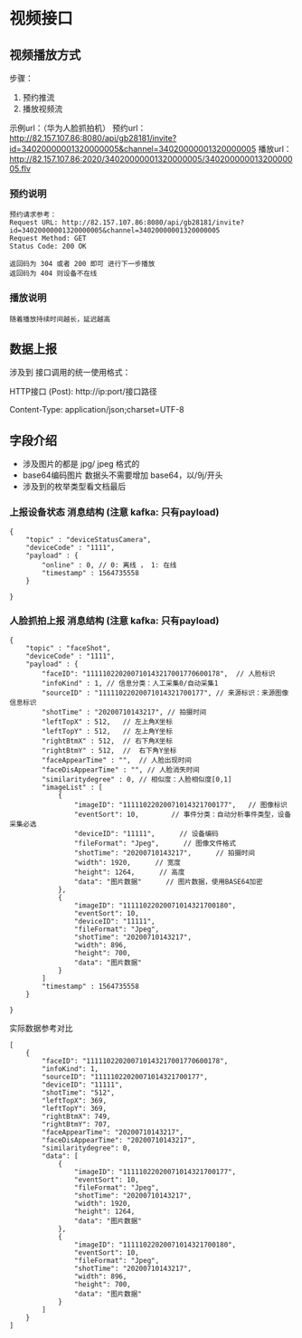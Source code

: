 # 视频接口

## 视频播放方式

步骤：
1. 预约推流
2. 播放视频流

示例url：（华为人脸抓拍机）
预约url：http://82.157.107.86:8080/api/gb28181/invite?id=34020000001320000005&channel=34020000001320000005
播放url：http://82.157.107.86:2020/34020000001320000005/34020000001320000005.flv

### 预约说明

```
预约请求参考：
Request URL: http://82.157.107.86:8080/api/gb28181/invite?id=34020000001320000005&channel=34020000001320000005
Request Method: GET
Status Code: 200 OK

返回码为 304 或者 200 即可 进行下一步播放
返回码为 404 则设备不在线
```

### 播放说明

```
随着播放持续时间越长，延迟越高
```

## 数据上报

涉及到 接口调用的统一使用格式：

 HTTP接口 (Post): http://ip:port/接口路径

 Content-Type: application/json;charset=UTF-8

## 字段介绍

* 涉及图片的都是 jpg/ jpeg 格式的
* base64编码图片 数据头不需要增加 base64，以/9j/开头
* 涉及到的枚举类型看文档最后

### 上报设备状态 消息结构 (注意 kafka: 只有payload)

```
{
    "topic" : "deviceStatusCamera",
    "deviceCode" : "1111",
    "payload" : {
        "online" : 0, // 0: 离线 ， 1: 在线
        "timestamp" : 1564735558
    }
    
}
```

### 人脸抓拍上报 消息结构 (注意 kafka: 只有payload)

```
{
    "topic" : "faceShot",
    "deviceCode" : "1111",
    "payload" : {
        "faceID": "111110220200710143217001770600178",  // 人脸标识
        "infoKind" : 1, // 信息分类：人工采集0/自动采集1
        "sourceID" : "11111022020071014321700177", // 来源标识：来源图像信息标识
        "shotTime" : "20200710143217", // 拍摄时间
        "leftTopX" : 512,   // 左上角X坐标
        "leftTopY" : 512,   // 左上角Y坐标
        "rightBtmX" : 512,  // 右下角X坐标
        "rightBtmY" : 512,  //  右下角Y坐标
        "faceAppearTime" : "",  // 人脸出现时间
        "faceDisAppearTime" : "", // 人脸消失时间
        "similaritydegree" : 0, // 相似度：人脸相似度[0,1]
        "imageList" : [
            {
                "imageID": "11111022020071014321700177",   // 图像标识
                "eventSort": 10,        // 事件分类：自动分析事件类型，设备采集必选
                "deviceID": "11111",      // 设备编码
                "fileFormat": "Jpeg",      // 图像文件格式
                "shotTime": "20200710143217",      // 拍摄时间
                "width": 1920,      // 宽度
                "height": 1264,      // 高度
                "data": "图片数据"      // 图片数据，使用BASE64加密
            },
            {
                "imageID": "11111022020071014321700180",
                "eventSort": 10,
                "deviceID": "11111",
                "fileFormat": "Jpeg",
                "shotTime": "20200710143217",
                "width": 896,
                "height": 700,
                "data": "图片数据"
            }
        ]
        "timestamp" : 1564735558
    }
    
}
```

实际数据参考对比
```
[
    {
        "faceID": "111110220200710143217001770600178",
        "infoKind": 1,
        "sourceID": "11111022020071014321700177",
        "deviceID": "11111",
        "shotTime": "512",
        "leftTopX": 369,
        "leftTopY": 369,
        "rightBtmX": 749,
        "rightBtmY": 707,
        "faceAppearTime": "20200710143217",
        "faceDisAppearTime": "20200710143217",
        "similaritydegree": 0,
        "data": [
            {
                "imageID": "11111022020071014321700177",
                "eventSort": 10,
                "fileFormat": "Jpeg",
                "shotTime": "20200710143217",
                "width": 1920,
                "height": 1264,
                "data": "图片数据"
            },
            {
                "imageID": "11111022020071014321700180",
                "eventSort": 10,
                "fileFormat": "Jpeg",
                "shotTime": "20200710143217",
                "width": 896,
                "height": 700,
                "data": "图片数据"
            }
        ]
    }
]
```
